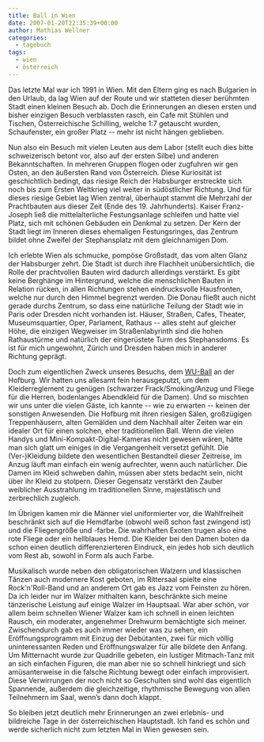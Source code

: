 ```yaml
---
title: Ball in Wien
date: 2007-01-20T22:35:39+00:00
author: Mathias Wellner
categories:
  - tagebuch
tags:
  - wien
  - österreich
---
```

Das letzte Mal war ich 1991 in Wien. Mit den Eltern ging es nach Bulgarien in den Urlaub, da lag Wien auf der Route und wir statteten dieser berühmten Stadt einen kleinen Besuch ab. Doch die Erinnerungen an diesen ersten und bisher einzigen Besuch verblassten rasch, ein Cafe mit Stühlen und Tischen, Österreichische Schilling, welche 1:7 getauscht wurden, Schaufenster, ein großer Platz -- mehr ist nicht hängen geblieben.

Nun also ein Besuch mit vielen Leuten aus dem Labor (stellt euch dies bitte schweizerisch betont vor, also auf der ersten Silbe) und anderen Bekanntschaften. In mehreren Gruppen flogen oder zugfuhren wir gen Osten, an den äußersten Rand von Österreich. Diese Kuriosität ist geschichtlich bedingt, das riesige Reich der Habsburger erstreckte sich noch bis zum Ersten Weltkrieg viel weiter in südöstlicher Richtung. Und für dieses riesige Gebiet lag Wien zentral, überhaupt stammt die Mehrzahl der Prachtbauten aus dieser Zeit (Ende des 19. Jahrhunderts). Kaiser Franz-Joseph ließ die mittelalterliche Festungsanlage schleifen und hatte viel Platz, sich mit schönen Gebäuden ein Denkmal zu setzen. Der Kern der Stadt liegt im Inneren dieses ehemaligen Festungsringes, das Zentrum bildet ohne Zweifel der Stephansplatz mit dem gleichnamigen Dom.

Ich erlebte Wien als schmucke, pompöse Großstadt, das vom alten Glanz der Habsburger zehrt. Die Stadt ist durch ihre Flachheit unübersichtlich, die Rolle der prachtvollen Bauten wird dadurch allerdings verstärkt. Es gibt keine Berghänge im Hintergrund, welche die menschlichen Bauten in Relation rücken, in allen Richtungen stehen eindrucksvolle Hausfronten, welche nur durch den Himmel begrenzt werden. Die Donau fließt auch nicht gerade durchs Zentrum, so dass eine natürliche Teilung der Stadt wie in Paris oder Dresden nicht vorhanden ist. Häuser, Straßen, Cafes, Theater, Museumsquartier, Oper, Parlament, Rathaus -- alles steht auf gleicher Höhe, die einzigen Wegweiser im Straßenlabyrinth sind die hohen Rathaustürme und natürlich der eingerüstete Turm des Stephansdoms. Es ist für mich ungewohnt, Zürich und Dresden haben mich in anderer Richtung geprägt.

Doch zum eigentlichen Zweck unseres Besuchs, dem [WU-Ball](http://www.wuball.at/de/) an der Hofburg. Wir hatten uns allesamt fein herausgeputzt, um dem Kleiderreglement zu genügen (schwarzer Frack/Smoking/Anzug und Fliege für die Herren, bodenlanges Abendkleid für die Damen). Und so mischten wir uns unter die vielen Gäste, ich kannte -- wie zu erwarten -- keinen der sonstigen Anwesenden. Die Hofburg mit ihren riesigen Sälen, großzügigen Treppenhäusern, alten Gemälden und dem Nachhall alter Zeiten war ein idealer Ort für einen solchen, eher traditionellen Ball. Wenn die vielen Handys und Mini-Kompakt-Digital-Kameras nicht gewesen wären, hätte man sich glatt um einiges in die Vergangenheit versetzt gefühlt. Die (Ver-)Kleidung bildete den wesentlichen Bestandteil dieser Zeitreise, im Anzug läuft man einfach ein wenig aufrechter, wenn auch natürlicher. Die Damen im Kleid schweben dahin, müssen aber stets bedacht sein, nicht über ihr Kleid zu stolpern. Dieser Gegensatz verstärkt den Zauber weiblicher Ausstrahlung im traditionellen Sinne, majestätisch und zerbrechlich zugleich.

Im Übrigen kamen mir die Männer viel uniformierter vor, die Wahlfreiheit beschränkt sich auf die Hemdfarbe (obwohl weiß schon fast zwingend ist) und die Fliegengröße und -farbe. Die wahrhaften Exoten trugen also eine rote Fliege oder ein hellblaues Hemd. Die Kleider bei den Damen boten da schon einen deutlich differenzierteren Eindruck, ein jedes hob sich deutlich vom Rest ab, sowohl in Form als auch Farbe.

Musikalisch wurde neben den obligatorischen Walzern und klassischen Tänzen auch modernere Kost geboten, im Rittersaal spielte eine Rock'n'Roll-Band und an anderem Ort gab es Jazz vom Feinsten zu hören. Da ich leider nur im Walzer mithalten kann, beschränkte sich meine tänzerische Leistung auf einige Walzer im Hauptsaal. War aber schön, vor allem beim schnellen Wiener Walzer kam ich schnell in einen leichten Rausch, ein moderater, angenehmer Drehwurm bemächtigte sich meiner. Zwischendurch gab es auch immer wieder was zu sehen, ein Eröffnungsprogramm mit Einzug der Debütanten, zwei für mich völlig uninteressanten Reden und Eröffnungswalzer für alle bildete den Anfang. Um Mitternacht wurde zur Quadrille gebeten, ein lustiger Mitmach-Tanz mit an sich einfachen Figuren, die man aber nie so schnell hinkriegt und sich amüsanterweise in die falsche Richtung bewegt oder einfach improvisiert. Diese Verwirrungen der noch nicht so Geschulten sind wohl das eigentlich Spannende, außerdem die gleichzeitige, rhythmische Bewegung von allen Teilnehmern im Saal, wenn&#8217;s dann doch klappt.

So bleiben jetzt deutlich mehr Erinnerungen an zwei erlebnis- und bildreiche Tage in der österreichischen Hauptstadt. Ich fand es schön und werde sicherlich nicht zum letzten Mal in Wien gewesen sein.